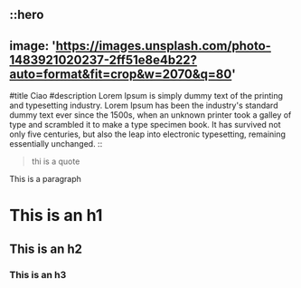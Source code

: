 ::hero
---
image: 'https://images.unsplash.com/photo-1483921020237-2ff51e8e4b22?auto=format&fit=crop&w=2070&q=80'
---
#title
Ciao
#description
Lorem Ipsum is simply dummy text of the printing and typesetting industry. Lorem Ipsum has been the industry's standard dummy text ever since the 1500s, when an unknown printer took a galley of type and scrambled it to make a type specimen book. It has survived not only five centuries, but also the leap into electronic typesetting, remaining essentially unchanged.
::

> thi is a quote

This is a paragraph

# This is an h1
## This is an h2
### This is an h3